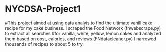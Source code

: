 # NYCDSA-Project1

#This project aimed at using data analyis to find the ultimate vanill cake recipe for my cake business. I scraped the Food Network (fnwebscrape.py) to extract all searches
#for vanilla, white, yellow, lemon cakes and analyzed them based on cost, calories, and reviews (FNdatacleaner.py) I narrowed thousands of recipes to about 5 to try. 
